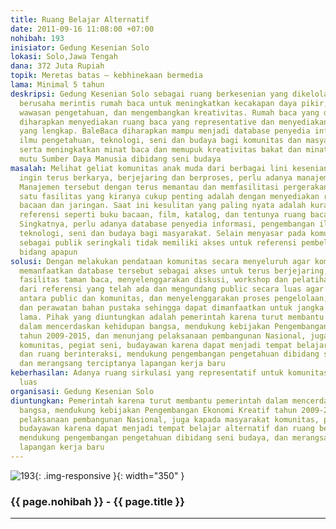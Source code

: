 ```yaml
---
title: Ruang Belajar Alternatif
date: 2011-09-16 11:08:00 +07:00
nohibah: 193
inisiator: Gedung Kesenian Solo
lokasi: Solo,Jawa Tengah
dana: 372 Juta Rupiah
topik: Meretas batas – kebhinekaan bermedia
lama: Minimal 5 tahun
deskripsi: Gedung Kesenian Solo sebagai ruang berkesenian yang dikelola secara independen
  berusaha merintis rumah baca untuk meningkatkan kecakapan daya pikir, memperluas
  wawasan pengetahuan, dan mengembangkan kreativitas. Rumah baca yang dinamakan “BaleBaca”
  diharapkan menyediakan ruang baca yang representative dan menyediakan referensi
  yang lengkap. BaleBaca diharapkan mampu menjadi database penyedia informasi, pengembangan
  ilmu pengetahuan, teknologi, seni dan budaya bagi komunitas dan masyarakat luas
  serta meningkatkan minat baca dan memupuk kreativitas bakat dan minat serta meningkatkan
  mutu Sumber Daya Manusia dibidang seni budaya
masalah: Melihat geliat komunitas anak muda dari berbagai lini kesenian di Solo yang
  ingin terus berkarya, berjejaring dan berproses, perlu adanya manajemen yang baik.
  Manajemen tersebut dengan terus memantau dan memfasilitasi pergerakan mereka. Salah
  satu fasilitas yang kiranya cukup penting adalah dengan menyediakan referensial
  bacaan dan jaringan. Saat ini kesulitan yang paling nyata adalah kurangnya koleksi
  referensi seperti buku bacaan, film, katalog, dan tentunya ruang baca yang representatif.
  Singkatnya, perlu adanya database penyedia informasi, pengembangan ilmu pengetahuan,
  teknologi, seni dan budaya bagi masyarakat. Selain menyasar pada komunitas, masyarakat
  sebagai publik seringkali tidak memiliki akses untuk referensi pembelajaran dalam
  bidang apapun
solusi: Dengan melakukan pendataan komunitas secara menyeluruh agar komunitas mampu
  memanfaatkan database tersebut sebagai akses untuk terus berjejaring, memberikan
  fasilitas taman baca, menyelenggarakan diskusi, workshop dan pelatihan bersumber
  dari referensi yang telah ada dan mengundang public secara luas agar terjadi interaksi
  antara public dan komunitas, dan menyelenggarakan proses pengelolaan, penambahan
  dan perawatan bahan pustaka sehingga dapat dimanfaatkan untuk jangka waktu yang
  lama. Pihak yang diuntungkan adalah pemerintah karena turut membantu pemerintah
  dalam mencerdaskan kehidupan bangsa, mendukung kebijakan Pengembangan Ekonomi Kreatif
  tahun 2009-2015, dan menunjang pelaksanaan pembangunan Nasional, juga kapada masyarakat
  komunitas, pegiat seni, budayawan karena dapat menjadi tempat belajar alternatif
  dan ruang berinteraksi, mendukung pengembangan pengetahuan dibidang seni budaya,
  dan merangsang terciptanya lapangan kerja baru
keberhasilan: Adanya ruang sirkulasi yang representatif untuk komunitas dan masyarakat
  luas
organisasi: Gedung Kesenian Solo
diuntungkan: Pemerintah karena turut membantu pemerintah dalam mencerdaskan kehidupan
  bangsa, mendukung kebijakan Pengembangan Ekonomi Kreatif tahun 2009-2015, dan menunjang
  pelaksanaan pembangunan Nasional, juga kapada masyarakat komunitas, pegiat seni,
  budayawan karena dapat menjadi tempat belajar alternatif dan ruang berinteraksi,
  mendukung pengembangan pengetahuan dibidang seni budaya, dan merangsang terciptanya
  lapangan kerja baru
---
```


![193](/static/img/hibahcmb/193.png){: .img-responsive }{: width="350" }

### {{ page.nohibah }} - {{ page.title }}

---
